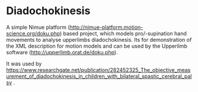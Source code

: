 # Diadochokinesis
A simple Nimue platform (http://nimue-platform.motion-science.org/doku.php) based project, which models pro/-supination hand movements to analyse upperlimbs diadochokinesis. Its for demonstration of the XML description for motion models and can be used by the Upperlimb software (http://upperlimb.orat.de/doku.php).

It was used by https://www.researchgate.net/publication/282452325_The_objective_measurement_of_diadochokinesis_in_children_with_bilateral_spastic_cerebral_palsy .
